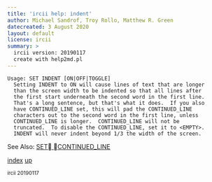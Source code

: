 ```yaml
---
title: 'ircii help: indent'
author: Michael Sandrof, Troy Rollo, Matthew R. Green
datecreated: 3 August 2020
layout: default
license: ircii
summary: >
  ircii version: 20190117
  create with help2md.pl
---
```

```
Usage: SET INDENT [ON|OFF|TOGGLE]
  Setting INDENT to ON will cause lines of text that are longer
  than the screen width to be indented so that all lines after
  the first start underneath the second word in the first line.
  That's a long sentence, but that's what it does.  If you also
  have CONTINUED_LINE set, this will pad the CONTINUED_LINE
  characters out to the second word in the first line, unless
  CONTINUED_LINE is longer.  CONTINUED_LINE will not be
  truncated.  To disable the CONTINUED_LINE, set it to <EMPTY>.
  INDENT will never indent beyond 1/3 the width of the screen.

```
See Also:
  [SET CONTINUED_LINE](../set/continued_line.html)

[index](index.html)
[up](..)

<small> ircii 20190117 </small>
